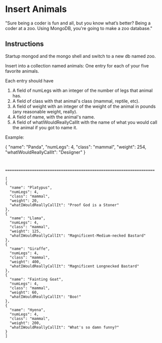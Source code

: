# Insert Animals

"Sure being a coder is fun and all, but you know what’s better? Being a coder at a zoo. Using MongoDB, you're going to make a zoo database."

## Instructions

Startup mongod and the mongo shell and switch to a new db named zoo.

Insert into a collection named animals:
One entry for each of your five favorite animals.

Each entry should have
1. A field of numLegs with an integer of the number of legs that animal has.
2. A field of class with that animal's class (mammal, reptile, etc).
3. A field of weight with an integer of the weight of the animal in pounds (any reasonable weight, really).
4. A field of name, with the animal's name.
5. A field of whatIWouldReallyCallIt with the name of what you would call the animal if you got to name it.

Example:

{
  "name": "Panda",
  "numLegs": 4,
  "class": "mammal",
  "weight": 254,
  "whatIWouldReallyCallIt": "Desiigner"
}
```


===================================================================

[
{
  "name": "Platypus",
  "numLegs": 4,
  "class": "mammal",
  "weight": 20,
  "whatIWouldReallyCallIt": "Proof God is a Stoner"
},
{
  "name": "Llama",
  "numLegs": 4,
  "class": "mammal",
  "weight": 125,
  "whatIWouldReallyCallIt": "Magnificent-Medium-necked Bastard"
},
{
  "name": "Giraffe",
  "numLegs": 4,
  "class": "mammal",
  "weight": 400,
  "whatIWouldReallyCallIt": "Magnificent Longnecked Bastard"
},
{
  "name": "Fainting Goat",
  "numLegs": 4,
  "class": "mammal",
  "weight": 60,
  "whatIWouldReallyCallIt": "Boo!"
},
{
  "name": "Hyena",
  "numLegs": 4,
  "class": "mammal",
  "weight": 200,
  "whatIWouldReallyCallIt": "What's so damn funny?"
}
]